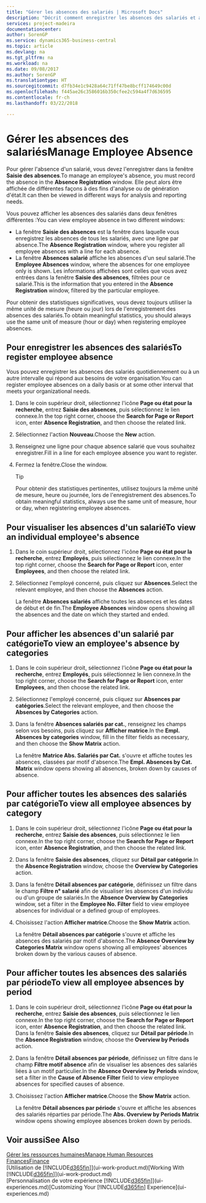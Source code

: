 ```yaml
---
title: "Gérer les absences des salariés | Microsoft Docs"
description: "Décrit comment enregistrer les absences des salariés et analyser les statistiques d'indisponibilité."
services: project-madeira
documentationcenter: 
author: SorenGP
ms.service: dynamics365-business-central
ms.topic: article
ms.devlang: na
ms.tgt_pltfrm: na
ms.workload: na
ms.date: 09/08/2017
ms.author: SorenGP
ms.translationtype: HT
ms.sourcegitcommit: d7fb34e1c9428a64c71ff47be8bcff174649c00d
ms.openlocfilehash: f445ae26c3586016b350cfee2c594a4f7d636595
ms.contentlocale: fr-ch
ms.lasthandoff: 03/22/2018

---
```

# <a name="manage-employee-absence"></a><span data-ttu-id="07c29-103">Gérer les absences des salariés</span><span class="sxs-lookup"><span data-stu-id="07c29-103">Manage Employee Absence</span></span>
<span data-ttu-id="07c29-104">Pour gérer l'absence d'un salarié, vous devez l'enregistrer dans la fenêtre **Saisie des absences**.</span><span class="sxs-lookup"><span data-stu-id="07c29-104">To manage an employee's absence, you must record the absence in the **Absence Registration** window.</span></span> <span data-ttu-id="07c29-105">Elle peut alors être affichée de différentes façons à des fins d'analyse ou de génération d'état.</span><span class="sxs-lookup"><span data-stu-id="07c29-105">It can then be viewed in different ways for analysis and reporting needs.</span></span>

<span data-ttu-id="07c29-106">Vous pouvez afficher les absences des salariés dans deux fenêtres différentes :</span><span class="sxs-lookup"><span data-stu-id="07c29-106">You can view employee absence in two different windows:</span></span>

* <span data-ttu-id="07c29-107">La fenêtre **Saisie des absences** est la fenêtre dans laquelle vous enregistrez les absences de tous les salariés, avec une ligne par absence.</span><span class="sxs-lookup"><span data-stu-id="07c29-107">The **Absence Registration** window, where you register all employee absences with a line for each absence.</span></span>
* <span data-ttu-id="07c29-108">La fenêtre **Absences salarié** affiche les absences d'un seul salarié.</span><span class="sxs-lookup"><span data-stu-id="07c29-108">The **Employee Absences** window, where the absences for one employee only is shown.</span></span> <span data-ttu-id="07c29-109">Les informations affichées sont celles que vous avez entrées dans la fenêtre **Saisie des absences**, filtrées pour ce salarié.</span><span class="sxs-lookup"><span data-stu-id="07c29-109">This is the information that you entered in the **Absence Registration** window, filtered by the particular employee.</span></span>

<span data-ttu-id="07c29-110">Pour obtenir des statistiques significatives, vous devez toujours utiliser la même unité de mesure (heure ou jour) lors de l'enregistrement des absences des salariés.</span><span class="sxs-lookup"><span data-stu-id="07c29-110">To obtain meaningful statistics, you should always use the same unit of measure (hour or day) when registering employee absences.</span></span>

## <a name="to-register-employee-absence"></a><span data-ttu-id="07c29-111">Pour enregistrer les absences des salariés</span><span class="sxs-lookup"><span data-stu-id="07c29-111">To register employee absence</span></span>
<span data-ttu-id="07c29-112">Vous pouvez enregistrer les absences des salariés quotidiennement ou à un autre intervalle qui répond aux besoins de votre organisation.</span><span class="sxs-lookup"><span data-stu-id="07c29-112">You can register employee absences on a daily basis or at some other interval that meets your organizational needs.</span></span>

1. <span data-ttu-id="07c29-113">Dans le coin supérieur droit, sélectionnez l'icône **Page ou état pour la recherche**, entrez **Saisie des absences**, puis sélectionnez le lien connexe.</span><span class="sxs-lookup"><span data-stu-id="07c29-113">In the top right corner, choose the **Search for Page or Report** icon, enter **Absence Registration**, and then choose the related link.</span></span>
2. <span data-ttu-id="07c29-114">Sélectionnez l'action **Nouveau**.</span><span class="sxs-lookup"><span data-stu-id="07c29-114">Choose the **New** action.</span></span>
3. <span data-ttu-id="07c29-115">Renseignez une ligne pour chaque absence salarié que vous souhaitez enregistrer.</span><span class="sxs-lookup"><span data-stu-id="07c29-115">Fill in a line for each employee absence you want to register.</span></span>
4. <span data-ttu-id="07c29-116">Fermez la fenêtre.</span><span class="sxs-lookup"><span data-stu-id="07c29-116">Close the window.</span></span>

    > [!Tip]
    > <span data-ttu-id="07c29-117">Pour obtenir des statistiques pertinentes, utilisez toujours la même unité de mesure, heure ou journée, lors de l'enregistrement des absences.</span><span class="sxs-lookup"><span data-stu-id="07c29-117">To obtain meaningful statistics, always use the same unit of measure, hour or day, when registering employee absences.</span></span>

## <a name="to-view-an-individual-employees-absence"></a><span data-ttu-id="07c29-118">Pour visualiser les absences d'un salarié</span><span class="sxs-lookup"><span data-stu-id="07c29-118">To view an individual employee's absence</span></span>
1. <span data-ttu-id="07c29-119">Dans le coin supérieur droit, sélectionnez l'icône **Page ou état pour la recherche**, entrez **Employés**, puis sélectionnez le lien connexe.</span><span class="sxs-lookup"><span data-stu-id="07c29-119">In the top right corner, choose the **Search for Page or Report** icon, enter **Employees**, and then choose the related link.</span></span>
2. <span data-ttu-id="07c29-120">Sélectionnez l'employé concerné, puis cliquez sur **Absences**.</span><span class="sxs-lookup"><span data-stu-id="07c29-120">Select the relevant employee, and then choose the **Absences** action.</span></span>

    <span data-ttu-id="07c29-121">La fenêtre **Absences salariés** affiche toutes les absences et les dates de début et de fin.</span><span class="sxs-lookup"><span data-stu-id="07c29-121">The **Employee Absences** window opens showing all the absences and the date on which they started and ended.</span></span>

## <a name="to-view-an-employees-absence-by-categories"></a><span data-ttu-id="07c29-122">Pour afficher les absences d'un salarié par catégorie</span><span class="sxs-lookup"><span data-stu-id="07c29-122">To view an employee's absence by categories</span></span>
1. <span data-ttu-id="07c29-123">Dans le coin supérieur droit, sélectionnez l'icône **Page ou état pour la recherche**, entrez **Employés**, puis sélectionnez le lien connexe.</span><span class="sxs-lookup"><span data-stu-id="07c29-123">In the top right corner, choose the **Search for Page or Report** icon, enter **Employees**, and then choose the related link.</span></span>
2. <span data-ttu-id="07c29-124">Sélectionnez l'employé concerné, puis cliquez sur **Absences par catégories**.</span><span class="sxs-lookup"><span data-stu-id="07c29-124">Select the relevant employee, and then choose the **Absences by Categories** action.</span></span>
3. <span data-ttu-id="07c29-125">Dans la fenêtre **Absences salariés par cat.**, renseignez les champs selon vos besoins, puis cliquez sur **Afficher matrice**.</span><span class="sxs-lookup"><span data-stu-id="07c29-125">In the **Empl. Absences by categories** window, fill in the filter fields as necessary, and then choose the **Show Matrix** action.</span></span>

    <span data-ttu-id="07c29-126">La fenêtre **Matrice Abs. Salariés par Cat.** s'ouvre et affiche toutes les absences, classées par motif d'absence.</span><span class="sxs-lookup"><span data-stu-id="07c29-126">The **Empl. Absences by Cat. Matrix** window opens showing all absences, broken down by causes of absence.</span></span>

## <a name="to-view-all-employee-absences-by-category"></a><span data-ttu-id="07c29-127">Pour afficher toutes les absences des salariés par catégorie</span><span class="sxs-lookup"><span data-stu-id="07c29-127">To view all employee absences by category</span></span>
1. <span data-ttu-id="07c29-128">Dans le coin supérieur droit, sélectionnez l'icône **Page ou état pour la recherche**, entrez **Saisie des absences**, puis sélectionnez le lien connexe.</span><span class="sxs-lookup"><span data-stu-id="07c29-128">In the top right corner, choose the **Search for Page or Report** icon, enter **Absence Registration**, and then choose the related link.</span></span>
2. <span data-ttu-id="07c29-129">Dans la fenêtre **Saisie des absences**, cliquez sur **Détail par catégorie**.</span><span class="sxs-lookup"><span data-stu-id="07c29-129">In the **Absence Registration** window, choose the **Overview by Categories** action.</span></span>
3. <span data-ttu-id="07c29-130">Dans la fenêtre **Détail absences par catégorie**, définissez un filtre dans le champ **Filtre n° salarié** afin de visualiser les absences d'un individu ou d'un groupe de salariés.</span><span class="sxs-lookup"><span data-stu-id="07c29-130">In the **Absence Overview by Categories** window, set a filter in the **Employee No. Filter** field to view employee absences for individual or a defined group of employees.</span></span>
4. <span data-ttu-id="07c29-131">Choisissez l'action **Afficher matrice**.</span><span class="sxs-lookup"><span data-stu-id="07c29-131">Choose the **Show Matrix** action.</span></span>

    <span data-ttu-id="07c29-132">La fenêtre **Détail absences par catégorie** s'ouvre et affiche les absences des salariés par motif d'absence.</span><span class="sxs-lookup"><span data-stu-id="07c29-132">The **Absence Overview by Categories Matrix** window opens showing all employees’ absences broken down by the various causes of absence.</span></span>

## <a name="to-view-all-employee-absences-by-period"></a><span data-ttu-id="07c29-133">Pour afficher toutes les absences des salariés par période</span><span class="sxs-lookup"><span data-stu-id="07c29-133">To view all employee absences by period</span></span>
1. <span data-ttu-id="07c29-134">Dans le coin supérieur droit, sélectionnez l'icône **Page ou état pour la recherche**, entrez **Saisie des absences**, puis sélectionnez le lien connexe.</span><span class="sxs-lookup"><span data-stu-id="07c29-134">In the top right corner, choose the **Search for Page or Report** icon, enter **Absence Registration**, and then choose the related link.</span></span>
   <span data-ttu-id="07c29-135">Dans la fenêtre **Saisie des absences**, cliquez sur **Détail par période**.</span><span class="sxs-lookup"><span data-stu-id="07c29-135">In the **Absence Registration** window, choose the **Overview by Periods** action.</span></span>
2. <span data-ttu-id="07c29-136">Dans la fenêtre **Détail absences par période**, définissez un filtre dans le champ **Filtre motif absence** afin de visualiser les absences des salariés liées à un motif particulier.</span><span class="sxs-lookup"><span data-stu-id="07c29-136">In the **Absence Overview by Periods** window, set a filter in the **Cause of Absence Filter** field to view employee absences for specified causes of absence.</span></span>
3. <span data-ttu-id="07c29-137">Choisissez l'action **Afficher matrice**.</span><span class="sxs-lookup"><span data-stu-id="07c29-137">Choose the **Show Matrix** action.</span></span>

    <span data-ttu-id="07c29-138">La fenêtre **Détail absences par période** s'ouvre et affiche les absences des salariés réparties par période.</span><span class="sxs-lookup"><span data-stu-id="07c29-138">The **Abs. Overview by Periods Matrix** window opens showing employee absences broken down by periods.</span></span>

## <a name="see-also"></a><span data-ttu-id="07c29-139">Voir aussi</span><span class="sxs-lookup"><span data-stu-id="07c29-139">See Also</span></span>
[<span data-ttu-id="07c29-140">Gérer les ressources humaines</span><span class="sxs-lookup"><span data-stu-id="07c29-140">Manage Human Resources</span></span>](hr-manage-human-resources.md)  
[<span data-ttu-id="07c29-141">Finances</span><span class="sxs-lookup"><span data-stu-id="07c29-141">Finance</span></span>](finance.md)  
<span data-ttu-id="07c29-142">[Utilisation de [!INCLUDE[d365fin](includes/d365fin_md.md)]](ui-work-product.md)</span><span class="sxs-lookup"><span data-stu-id="07c29-142">[Working With [!INCLUDE[d365fin](includes/d365fin_md.md)]](ui-work-product.md)</span></span>  
<span data-ttu-id="07c29-143">[Personnalisation de votre expérience [!INCLUDE[d365fin](includes/d365fin_md.md)]](ui-experiences.md)</span><span class="sxs-lookup"><span data-stu-id="07c29-143">[Customizing Your [!INCLUDE[d365fin](includes/d365fin_md.md)] Experience](ui-experiences.md)</span></span>


